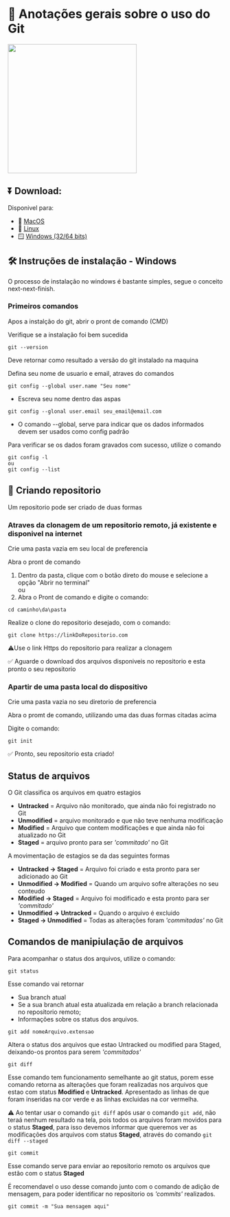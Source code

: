 # :paperclip: Anotações gerais sobre o uso do Git 

<img src = https://git-scm.com/images/logos/downloads/Git-Logo-2Color.png width = '300'>

## ⏬ Download:
Disponivel para:  
* :apple: [MacOS](https://git-scm.com/download/mac)
* :penguin: [Linux](https://git-scm.com/download/linux)
* :window: [Windows (32/64 bits)](https://git-scm.com/download/win)


## :hammer_and_wrench: Instruções de instalação - Windows

O processo de instalação no windows é bastante simples, segue o conceito next-next-finish.

### Primeiros comandos

Apos a instalção do git, abrir o pront de comando (CMD)

Verifique se a instalação foi bem sucedida

```
git --version
```
Deve retornar como resultado a versão do git instalado na maquina

Defina seu nome de usuario e email, atraves do comandos  

```
git config --global user.name "Seu nome"
```
* Escreva seu nome dentro das aspas

```
git config --glonal user.email seu_email@email.com
```
* O comando --global, serve para indicar que os dados informados devem ser usados como config padrão

Para verificar se os dados foram gravados com sucesso, utilize o comando
```
git config -l
ou
git config --list
```

## :file_folder: Criando repositorio

Um repositorio pode ser criado de duas formas

### Atraves da clonagem de um repositorio remoto, já existente e disponivel na internet

Crie uma pasta vazia em seu local de preferencia  

Abra o pront de comando
1. Dentro da pasta, clique com o botão direto do mouse e selecione a opção "Abrir no terminal"  
ou
2. Abra o Pront de comando e digite o comando:  
```
cd caminho\da\pasta 
```  

Realize o clone do repositorio desejado, com o comando:  
```
git clone https://linkDoRepositorio.com
```  

:warning:Use o link Https do repositorio para realizar a clonagem

✅ Aguarde o download dos arquivos disponiveis no repositorio e esta pronto o seu repositorio 
   
### Apartir de uma pasta local do dispositivo

Crie uma pasta vazia no seu diretorio de preferencia

Abra o promt de comando, utilizando uma das duas formas citadas acima  

Digite o comando:  
```
git init
```

✅ Pronto, seu repositorio esta criado!  

## Status de arquivos

O Git classifica os arquivos em quatro estagios  
* **Untracked** = Arquivo não monitorado, que ainda não foi registrado no Git
* **Unmodified** = arquivo monitorado e que não teve nenhuma modificação
* **Modified** = Arquivo que contem modificações e que ainda não foi atualizado no Git
* **Staged** = arquivo pronto para ser *'commitado'* no Git

A movimentação de estagios se da das seguintes formas  
* **Untracked -> Staged** = Arquivo foi criado e esta pronto para ser adicionado ao Git
* **Unmodified -> Modified** = Quando um arquivo sofre alterações no seu conteudo
* **Modified -> Staged** = Arquivo foi modificado e esta pronto para ser *'commitado'*
* **Unmodified -> Untracked** = Quando o arquivo é excluido
* **Staged -> Unmodified** = Todas as alterações foram *'commitadas'* no Git

## Comandos de manipiulação de arquivos

Para acompanhar o status dos arquivos, utilize o comando:  
```
git status
```
Esse comando vai retornar  
* Sua branch atual
* Se a sua branch atual esta atualizada em relação a branch relacionada no repositorio remoto;
* Informações sobre os status dos arquivos.


```
git add nomeArquivo.extensao
```
Altera o status dos arquivos que estao Untracked ou modified para Staged, deixando-os prontos para serem *'commitados'*

```
git diff
```
Esse comando tem funcionamento semelhante ao git status, porem esse comando retorna as alterações que foram realizadas nos arquivos que estao com status **Modified** e **Untracked**. Apresentado as linhas de que foram inseridas na cor verde e as linhas excluidas na cor vermelha.

:warning: Ao tentar usar o comando `git diff` após usar o comando `git add`, não teraá nenhum resultado na tela, pois todos os arquivos foram movidos para o status **Staged**, para isso devemos informar que queremos ver as modificações dos arquivos com status **Staged**, através do comando `git diff --staged`

```
git commit
```
Esse comando serve para enviar ao repositorio remoto os arquivos que estão com o status **Staged**

É recomendavel o uso desse comando junto com o comando de adição de mensagem, para poder identificar no repositorio os *'commits'* realizados.

```
git commit -m "Sua mensagem aqui"
```

